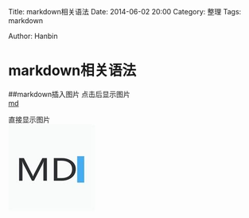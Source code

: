 Title: markdown相关语法
Date: 2014-06-02 20:00
Category: 整理
Tags: markdown
<!-- Slug:  -->
Author: Hanbin
<!-- Summary: 第一篇日志 -->

markdown相关语法
===============

##markdown插入图片
点击后显示图片  
[md](./img/markdown相关语法/md.jpg)  

直接显示图片  
![md](./img/markdown相关语法/md.jpg)  